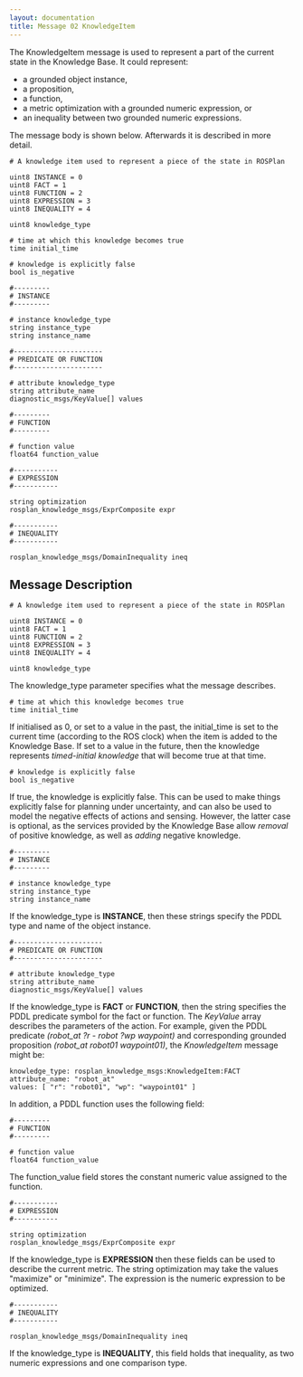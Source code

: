 ```yaml
---
layout: documentation
title: Message 02 KnowledgeItem
---
```


The KnowledgeItem message is used to represent a part of the current state in the Knowledge Base. It could represent:

- a grounded object instance,
- a proposition,
- a function,
- a metric optimization with a grounded numeric expression, or
- an inequality between two grounded numeric expressions.

The message body is shown below. Afterwards it is described in more detail.

```
# A knowledge item used to represent a piece of the state in ROSPlan

uint8 INSTANCE = 0
uint8 FACT = 1
uint8 FUNCTION = 2
uint8 EXPRESSION = 3
uint8 INEQUALITY = 4

uint8 knowledge_type

# time at which this knowledge becomes true
time initial_time

# knowledge is explicitly false
bool is_negative

#---------
# INSTANCE
#---------

# instance knowledge_type
string instance_type
string instance_name

#----------------------
# PREDICATE OR FUNCTION
#----------------------

# attribute knowledge_type
string attribute_name
diagnostic_msgs/KeyValue[] values

#---------
# FUNCTION
#---------

# function value
float64 function_value

#-----------
# EXPRESSION
#-----------

string optimization
rosplan_knowledge_msgs/ExprComposite expr

#-----------
# INEQUALITY
#-----------

rosplan_knowledge_msgs/DomainInequality ineq
```

## Message Description

```
# A knowledge item used to represent a piece of the state in ROSPlan

uint8 INSTANCE = 0
uint8 FACT = 1
uint8 FUNCTION = 2
uint8 EXPRESSION = 3
uint8 INEQUALITY = 4

uint8 knowledge_type
```

The knowledge_type parameter specifies what the message describes.

```
# time at which this knowledge becomes true
time initial_time
```

If initialised as 0, or set to a value in the past, the initial_time is set to the current time (according to the ROS clock) when the item is added to the Knowledge Base. If set to a value in the future, then the knowledge represents *timed-initial knowledge* that will become true at that time.

```
# knowledge is explicitly false
bool is_negative
```

If true, the knowledge is explicitly false. This can be used to make things explicitly false for planning under uncertainty, and can also be used to model the negative effects of actions and sensing. However, the latter case is optional, as the services provided by the Knowledge Base allow *removal* of positive knowledge, as well as *adding* negative knowledge.

```
#---------
# INSTANCE
#---------

# instance knowledge_type
string instance_type
string instance_name
```

If the knowledge_type is **INSTANCE**, then these strings specify the PDDL type and name of the object instance.

```
#----------------------
# PREDICATE OR FUNCTION
#----------------------

# attribute knowledge_type
string attribute_name
diagnostic_msgs/KeyValue[] values
```

If the knowledge_type is **FACT** or **FUNCTION**, then the string specifies the PDDL predicate symbol for the fact or function. The *KeyValue* array describes the parameters of the action. For example, given the PDDL predicate *(robot_at ?r - robot ?wp waypoint)* and corresponding grounded proposition *(robot_at robot01 waypoint01)*, the *KnowledgeItem* message might be:

```
knowledge_type: rosplan_knowledge_msgs:KnowledgeItem:FACT  
attribute_name: "robot_at"  
values: [ "r": "robot01", "wp": "waypoint01" ]
```

In addition, a PDDL function uses the following field:

```
#---------
# FUNCTION
#---------

# function value
float64 function_value
```

The function_value field stores the constant numeric value assigned to the function.

```
#-----------
# EXPRESSION
#-----------

string optimization
rosplan_knowledge_msgs/ExprComposite expr
```

If the knowledge_type is **EXPRESSION** then these fields can be used to describe the current metric. The string optimization may take the values "maximize" or "minimize". The expression is the numeric expression to be optimized.

```
#-----------
# INEQUALITY
#-----------

rosplan_knowledge_msgs/DomainInequality ineq
```

If the knowledge_type is **INEQUALITY**, this field holds that inequality, as two numeric expressions and one comparison type.
